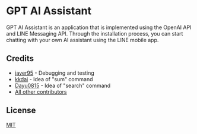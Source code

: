 # GPT AI Assistant

<div align="center">

</div>

GPT AI Assistant is an application that is implemented using the OpenAI API and LINE Messaging API.
Through the installation process, you can start chatting with your own AI assistant using the LINE mobile app.

## Credits

- [jayer95](https://github.com/jayer95) - Debugging and testing
- [kkdai](https://github.com/kkdai) - Idea of "sum" command
- [Dayu0815](https://github.com/Dayu0815) - Idea of "search" command
- [All other contributors](https://github.com/memochou1993/gpt-ai-assistant/graphs/contributors)



## License

[MIT](LICENSE)
